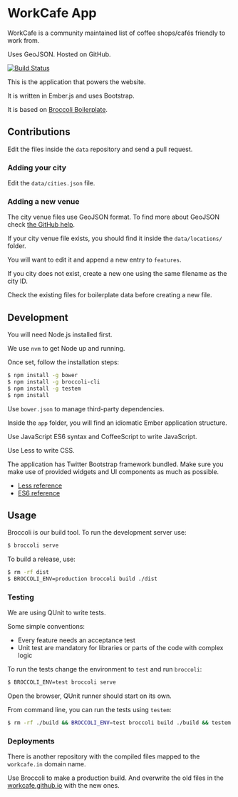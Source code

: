 # WorkCafe App

WorkCafe is a community maintained list of coffee shops/cafés friendly to work from.

Uses GeoJSON. Hosted on GitHub.

[![Build Status](https://travis-ci.org/WorkCafe/app.png?branch=master)](https://travis-ci.org/WorkCafe/app)

This is the application that powers the website.

It is written in Ember.js and uses Bootstrap.

It is based on [Broccoli Boilerplate](https://github.com/iMedicare/emberjs-broccoli-boilerplate).

## Contributions

Edit the files inside the `data` repository and send a pull request.

### Adding your city

Edit the `data/cities.json` file.

### Adding a new venue

The city venue files use GeoJSON format.
To find more about GeoJSON check [the GitHub help](https://help.github.com/articles/mapping-geojson-files-on-github).

If your city venue file exists, you should find it inside the `data/locations/` folder.

You will want to edit it and append a new entry to `features`.

If you city does not exist, create a new one using the same filename as the city ID.

Check the existing files for boilerplate data before creating a new file.

## Development

You will need Node.js installed first.

We use `nvm` to get Node up and running.

Once set, follow the installation steps:

```sh
$ npm install -g bower
$ npm install -g broccoli-cli
$ npm install -g testem
$ npm install
```

Use `bower.json` to manage third-party dependencies.

Inside the `app` folder, you will find an idiomatic Ember application structure.

Use JavaScript ES6 syntax and CoffeeScript to write JavaScript.

Use Less to write CSS.

The application has Twitter Bootstrap framework bundled. Make sure you make use
of provided widgets and UI components as much as possible.

* [Less reference](http://lesscss.org/functions/)
* [ES6 reference](https://github.com/square/es6-module-transpiler#supported-es6-module-syntax)

## Usage

Broccoli is our build tool. To run the development server use:

```sh
$ broccoli serve
```

To build a release, use:

```sh
$ rm -rf dist
$ BROCCOLI_ENV=production broccoli build ./dist
```

### Testing

We are using QUnit to write tests.

Some simple conventions:

* Every feature needs an acceptance test
* Unit test are mandatory for libraries or parts of the code with complex logic

To run the tests change the environment to `test` and run `broccoli`:

```sh
$ BROCCOLI_ENV=test broccoli serve
```

Open the browser, QUnit runner should start on its own.

From command line, you can run the tests using `testem`:

```sh
$ rm -rf ./build && BROCCOLI_ENV=test broccoli build ./build && testem ci -l phantomjs,firefox
```

### Deployments

There is another repository with the compiled files mapped to the `workcafe.in` domain name.

Use Broccoli to make a production build.
And overwrite the old files in the [workcafe.github.io](https://github.com/WorkCafe/workcafe.github.io) with the new ones.
